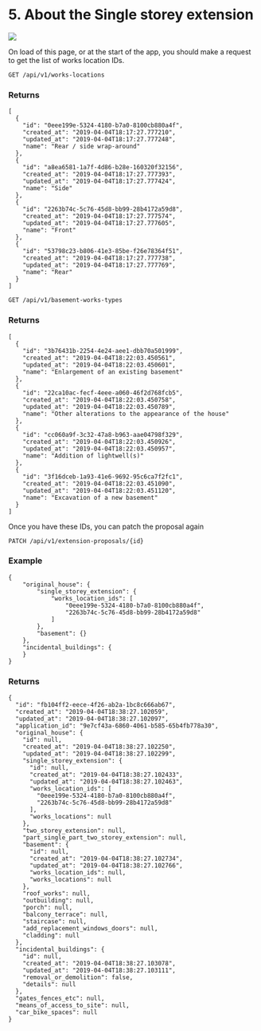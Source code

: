 # 5. About the Single storey extension

![](/static/screen4.png)

On load of this page, or at the start of the app, you should make a request to get the list of works location IDs.

`GET /api/v1/works-locations`

### Returns

    [
      {
        "id": "0eee199e-5324-4180-b7a0-8100cb880a4f",
        "created_at": "2019-04-04T18:17:27.777210",
        "updated_at": "2019-04-04T18:17:27.777248",
        "name": "Rear / side wrap-around"
      },
      {
        "id": "a8ea6581-1a7f-4d86-b28e-160320f32156",
        "created_at": "2019-04-04T18:17:27.777393",
        "updated_at": "2019-04-04T18:17:27.777424",
        "name": "Side"
      },
      {
        "id": "2263b74c-5c76-45d8-bb99-28b4172a59d8",
        "created_at": "2019-04-04T18:17:27.777574",
        "updated_at": "2019-04-04T18:17:27.777605",
        "name": "Front"
      },
      {
        "id": "53798c23-b806-41e3-85be-f26e78364f51",
        "created_at": "2019-04-04T18:17:27.777738",
        "updated_at": "2019-04-04T18:17:27.777769",
        "name": "Rear"
      }
    ]


`GET /api/v1/basement-works-types`

### Returns

    [
      {
        "id": "3b76431b-2254-4e24-aee1-dbb70a501999",
        "created_at": "2019-04-04T18:22:03.450561",
        "updated_at": "2019-04-04T18:22:03.450601",
        "name": "Enlargement of an existing basement"
      },
      {
        "id": "22ca10ac-fecf-4eee-a060-46f2d768fcb5",
        "created_at": "2019-04-04T18:22:03.450758",
        "updated_at": "2019-04-04T18:22:03.450789",
        "name": "Other alterations to the appearance of the house"
      },
      {
        "id": "cc060a9f-3c32-47a8-b963-aae04798f329",
        "created_at": "2019-04-04T18:22:03.450926",
        "updated_at": "2019-04-04T18:22:03.450957",
        "name": "Addition of lightwell(s)"
      },
      {
        "id": "3f16dceb-1a93-41e6-9692-95c6ca7f2fc1",
        "created_at": "2019-04-04T18:22:03.451090",
        "updated_at": "2019-04-04T18:22:03.451120",
        "name": "Excavation of a new basement"
      }
    ]

Once you have these IDs, you can patch the proposal again

`PATCH /api/v1/extension-proposals/{id}`

### Example

    {
        "original_house": {
            "single_storey_extension": {
                "works_location_ids": [
                    "0eee199e-5324-4180-b7a0-8100cb880a4f",
                    "2263b74c-5c76-45d8-bb99-28b4172a59d8"
                ]
            },
            "basement": {}
        },
        "incidental_buildings": {
        }
    }

### Returns

    {
      "id": "fb104ff2-eece-4f26-ab2a-1bc8c666ab67",
      "created_at": "2019-04-04T18:38:27.102059",
      "updated_at": "2019-04-04T18:38:27.102097",
      "application_id": "9e7cf43a-6860-4061-b585-65b4fb778a30",
      "original_house": {
        "id": null,
        "created_at": "2019-04-04T18:38:27.102250",
        "updated_at": "2019-04-04T18:38:27.102299",
        "single_storey_extension": {
          "id": null,
          "created_at": "2019-04-04T18:38:27.102433",
          "updated_at": "2019-04-04T18:38:27.102463",
          "works_location_ids": [
            "0eee199e-5324-4180-b7a0-8100cb880a4f",
            "2263b74c-5c76-45d8-bb99-28b4172a59d8"
          ],
          "works_locations": null
        },
        "two_storey_extension": null,
        "part_single_part_two_storey_extension": null,
        "basement": {
          "id": null,
          "created_at": "2019-04-04T18:38:27.102734",
          "updated_at": "2019-04-04T18:38:27.102766",
          "works_location_ids": null,
          "works_locations": null
        },
        "roof_works": null,
        "outbuilding": null,
        "porch": null,
        "balcony_terrace": null,
        "staircase": null,
        "add_replacement_windows_doors": null,
        "cladding": null
      },
      "incidental_buildings": {
        "id": null,
        "created_at": "2019-04-04T18:38:27.103078",
        "updated_at": "2019-04-04T18:38:27.103111",
        "removal_or_demolition": false,
        "details": null
      },
      "gates_fences_etc": null,
      "means_of_access_to_site": null,
      "car_bike_spaces": null
    }
